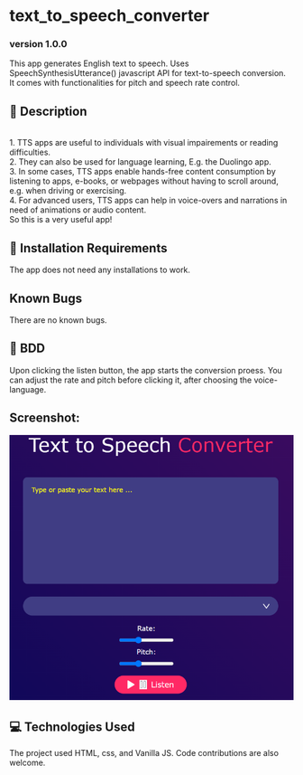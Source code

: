 # text_to_speech_converter
### version 1.0.0
This app generates English text to speech. Uses  SpeechSynthesisUtterance() javascript API for text-to-speech conversion. <br>It comes with functionalities for pitch and speech rate control.

## :flashlight: Description
<br>
1. TTS apps are useful to individuals with visual impairements or reading difficulties. <br> 2. They can also be used for language learning, E.g. the Duolingo app. <br> 3. In some cases, TTS apps enable hands-free content consumption by listening to apps, e-books, or webpages without having to scroll around, e.g. when driving or exercising. <br> 4. For advanced users, TTS apps can help in voice-overs and narrations in need of animations or audio content.<br> So this is a very useful app!

## :pushpin: Installation Requirements
The app does not need any installations to work.
## Known Bugs
There are no known bugs.
## :pushpin: BDD
Upon clicking the listen button, the app starts the conversion proess. You can adjust the rate and pitch before clicking it, after choosing the voice-language. 
## Screenshot:
![Text-to-speech converter](newApp.PNG)
## :computer: Technologies Used
 The project used HTML, css, and Vanilla JS.
Code contributions are also welcome.
